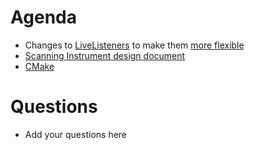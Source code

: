 Agenda
======

* Changes to [LiveListeners](https://github.com/mantidproject/mantid/pull/18075) to make them [more flexible](https://github.com/mantidproject/documents/blob/master/Design/MoreFlexibleILiveListener.md)
* [Scanning Instrument design document](https://github.com/mantidproject/documents/blob/17832_Design_document_for_scanning_instruments_at_ILL/Design/Instrument-2.0/ScanningInstruments_Design.md)
* [CMake](https://github.com/mantidproject/mantid/blob/master/CMakeLists.txt)

Questions
=========

* Add your questions here
